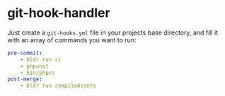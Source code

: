 # git-hook-handler


Just create a `git-hooks.yml` file in your projects base directory, and fill it with an array of commands you want to run:

```yml
pre-commit:
    - bldr run ci
    - phpunit
    - bin/phpcs
post-merge:
    - bldr run compileAssets
```
